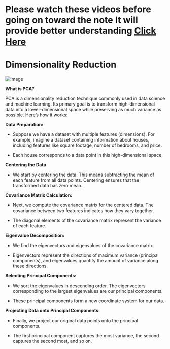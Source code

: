 # **Please watch these videos before going on toward the note It will provide better understanding <a href="https://www.youtube.com/playlist?list=PL09TaaZh44U0KnzGPbQN1MLrznJg-5No_">Click Here</a>**

# **Dimensionality Reduction**

![image](https://github.com/user-attachments/assets/c5be2a2b-d56a-4346-a1ce-4c3e3af1aeec)

**What is PCA?**

PCA is a dimensionality reduction technique commonly used in data science and machine learning. Its primary goal is to transform high-dimensional data into a lower-dimensional space while preserving as much variance as possible. Here’s how it works:


**Data Preparation:**

* Suppose we have a dataset with multiple features (dimensions). For example, imagine a dataset containing information about houses, including features like square footage, number of bedrooms, and price.

* Each house corresponds to a data point in this high-dimensional space.

**Centering the Data**

* We start by centering the data. This means subtracting the mean of each feature from all data points. Centering ensures that the transformed data has zero mean.

**Covariance Matrix Calculation:**

* Next, we compute the covariance matrix for the centered data. The covariance between two features indicates how they vary together.

* The diagonal elements of the covariance matrix represent the variance of each feature.

**Eigenvalue Decomposition:**

* We find the eigenvectors and eigenvalues of the covariance matrix.

* Eigenvectors represent the directions of maximum variance (principal components), and eigenvalues quantify the amount of variance along these directions.

**Selecting Principal Components:**

* We sort the eigenvalues in descending order. The eigenvectors corresponding to the largest eigenvalues are our principal components.
  
* These principal components form a new coordinate system for our data.

**Projecting Data onto Principal Components:**

* Finally, we project our original data points onto the principal components.
 
* The first principal component captures the most variance, the second captures the second most, and so on.
